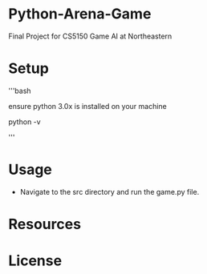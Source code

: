 # Python-Arena-Game
Final Project for CS5150 Game AI at Northeastern

# Setup

'''bash

ensure python 3.0x is installed on your machine

python -v

'''

# Usage

- Navigate to the src directory and run the game.py file.

# Resources


# License 
